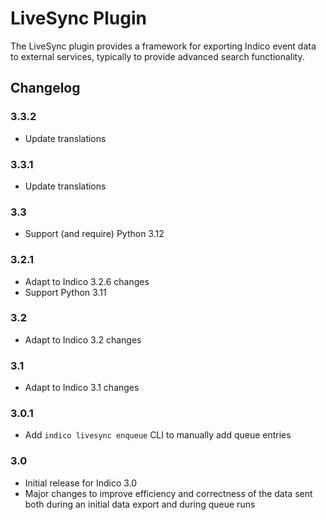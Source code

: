 # LiveSync Plugin

The LiveSync plugin provides a framework for exporting Indico event data to
external services, typically to provide advanced search functionality.

## Changelog

### 3.3.2

- Update translations

### 3.3.1

- Update translations

### 3.3

- Support (and require) Python 3.12

### 3.2.1

- Adapt to Indico 3.2.6 changes
- Support Python 3.11

### 3.2

- Adapt to Indico 3.2 changes

### 3.1

- Adapt to Indico 3.1 changes

### 3.0.1

- Add `indico livesync enqueue` CLI to manually add queue entries

### 3.0

- Initial release for Indico 3.0
- Major changes to improve efficiency and correctness of the data sent both
  during an initial data export and during queue runs
